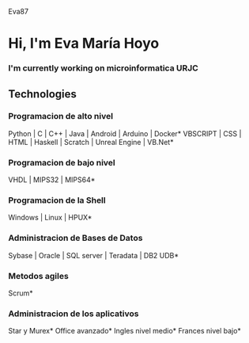 Eva87

# Hi, I'm Eva María Hoyo 

### I'm currently working on microinformatica URJC

## Technologies

### Programacion de alto nivel
Python | C | C++ | Java | Android | Arduino | Docker*
VBSCRIPT | CSS | HTML | Haskell | Scratch | Unreal Engine | VB.Net*
### Programacion de bajo nivel
VHDL | MIPS32 | MIPS64*
### Programacion de la Shell 
Windows | Linux | HPUX*
### Administracion de Bases de Datos
Sybase | Oracle | SQL server | Teradata | DB2 UDB*
### Metodos agiles
Scrum*
### Administracion de los aplicativos
Star y Murex*
Office avanzado*
Ingles nivel medio*
Frances nivel bajo*